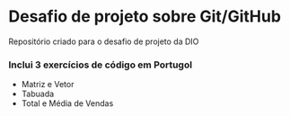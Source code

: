 # Desafio de projeto sobre Git/GitHub
Repositório criado para o desafio de projeto da DIO

### Inclui 3 exercícios de código em Portugol
 - Matriz e Vetor
 - Tabuada
 - Total e Média de Vendas
